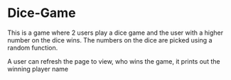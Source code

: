 # Dice-Game

This is a game where 2 users play a dice game and the user with a higher number on the dice wins. The numbers on the dice are picked using a random function.

A user can refresh the page to view, who wins the game, it prints out the winning player name
